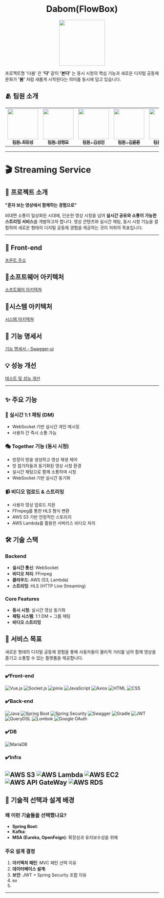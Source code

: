 <h1 align="center">Dabom(FlowBox)  </h1>
<div align="center"> 
 <img src="https://github.com/user-attachments/assets/99a3a5a1-a808-4a5b-9a72-877bafb953b4" width="150"/>
</div>

프로젝트명 '다봄' 은 **'다'** 같이 **'본다'** 는 동시 시청의 핵심 기능과 새로운 디지털 공동체 문화가
**'봄'** 처럼 새롭게 시작된다는 의미를 동시에 담고 있습니다.





## 🫂 팀원 소개
<table align="center">
  <tbody>
    <tr>
      <td align="center"><a href="https://github.com/raccoon-coding"><img src="https://github.com/user-attachments/assets/cd54a924-3b11-4ba6-b682-711026407caa" width="100px;" alt=""/><br /><sub><b> 팀원: 최민성</b></sub></a><br /></td>
      <td align="center"><a href="https://github.com/tipsyboy"><img src="https://github.com/user-attachments/assets/307b28e9-f277-4bbd-9ece-77ca04cce34f" width="100px;" alt=""/><br /><sub><b> 팀원: 양형모</b></sub></a><br /></td>
      <td align="center"><a href="https://github.com/flionme"><img src="https://github.com/user-attachments/assets/194a7eaa-752e-461d-94e9-3057659bdafe" width="100px;" alt=""/><br /><sub><b> 팀원 : 김성인</b></sub></a><br /></td>
      <td align="center"><a href="https://github.com/Hanryang-Kim"><img src="https://github.com/user-attachments/assets/df5ffff0-a06b-4579-a695-4338bd1d2b91" width="100px;" alt=""/><br /><sub><b> 팀원 : 김륜환</b></sub></a><br /></td>
      <td align="center"><a href="https://github.com/kbw07"><img src="https://github.com/user-attachments/assets/a1fdbad2-dd82-48c7-941f-422f6e73d58f" width="100px;" alt=""/><br /><sub><b> 팀원 : 강병욱 </b></sub></a><br /></td>
    </tr>
  </tbody>
</table>

---
# 🎬  Streaming Service

## 🎯 프로젝트 소개
**"혼자 보는 영상에서 함께하는 경험으로"**

비대면 소통이 일상화된 시대에, 단순한 영상 시청을 넘어 **실시간 공유와 소통이 가능한 스트리밍 서비스**를 개발하고자 합니다.
영상 콘텐츠와 실시간 채팅, 동시 시청 기능을 결합하여 새로운 형태의 디지털 공동체 경험을 제공하는 것이 저희의 목표입니다.

---
## 💚 Front-end
<a href="https://www.dabomvideo.kro.kr">프론트 주소</a>
##  📜소프트웨어 아키텍처
<a href="https://github.com/beyond-sw-camp/be17-3rd-FlowBox-DaBom/wiki/%EC%86%8C%ED%94%84%ED%8A%B8%EC%9B%A8%EC%96%B4-%EC%95%84%ED%82%A4%ED%85%8D%EC%B3%90">소프트웨어 아키텍쳐</a>

## 🔧시스템 아키텍처
<a href="https://github.com/beyond-sw-camp/be17-3rd-FlowBox-DaBom/wiki/%EC%8B%9C%EC%8A%A4%ED%85%9C-%EC%95%84%ED%82%A4%ED%85%8D%EC%B3%90">시스템 아키텍쳐</a>

## 📝 기능 명세서
<a href="https://api.dabomvideo.kro.kr/swagger-ui/index.html"> 기능 명세서 - Swagger-ui </a>

## 💡 성능 개선
<a href="https://github.com/beyond-sw-camp/be17-3rd-FlowBox-DaBom/wiki/%EC%84%B1%EB%8A%A5-%EA%B0%9C%EC%84%A0"> 테스트 및 성능 개선 </a>

---

## ✨ 주요 기능

### 💬 실시간 1:1 채팅 (DM)
- WebSocket 기반 실시간 개인 메시징
- 사용자 간 즉시 소통 가능

### 🎭 Together 기능 (동시 시청)
- 방장이 방을 생성하고 영상 재생 제어
- 방 참가자들과 동기화된 영상 시청 환경
- 실시간 채팅으로 함께 소통하며 시청
- WebSocket 기반 실시간 동기화

### 📹 비디오 업로드 & 스트리밍
- 사용자 영상 업로드 지원
- FFmpeg를 통한 HLS 형식 변환
- AWS S3 기반 안정적인 스토리지
- AWS Lambda를 활용한 서버리스 비디오 처리

## 🛠 기술 스택

### Backend
- **실시간 통신**: WebSocket
- **비디오 처리**: FFmpeg
- **클라우드**: AWS (S3, Lambda)
- **스트리밍**: HLS (HTTP Live Streaming)

### Core Features
- **동시 시청**: 실시간 영상 동기화
- **채팅 시스템**: 1:1 DM + 그룹 채팅
- **비디오 스트리밍**

## 🚀 서비스 목표
새로운 형태의 디지털 공동체 경험을 통해 사용자들이 물리적 거리를 넘어 함께 영상을 즐기고 소통할 수 있는 플랫폼을 제공합니다.


---


### ✔️Front-end

![Vue.js](https://img.shields.io/badge/vue.js-%2335495e.svg?style=for-the-badge&logo=vuedotjs&logoColor=%234FC08D)
![Socket.js](https://img.shields.io/badge/Socket.js-black?style=for-the-badge&logo=socket.io&logoColor=white)
![pinia](https://img.shields.io/badge/Pinia-ffd859?style=for-the-badge&logoColor=black)
![JavaScript](https://img.shields.io/badge/javascript-%23323330.svg?style=for-the-badge&logo=javascript&logoColor=%23F7DF1E)
![Axios](https://img.shields.io/badge/axios-671ddf?&style=for-the-badge&logo=axios&logoColor=white)
![HTML](https://img.shields.io/badge/HTML-E34F26?style=for-the-badge&logo=html5&logoColor=white)
![CSS](https://img.shields.io/badge/CSS-1572B6?style=for-the-badge&logo=css3&logoColor=white)


### ✔️Back-end

![Java](https://img.shields.io/badge/java-007396?style=for-the-badge&logo=java&logoColor=white)
![Spring Boot](https://img.shields.io/badge/Spring%20Boot-6DB33F?style=for-the-badge&logo=Spring%20Boot&logoColor=yellow)
![Spring Security](https://img.shields.io/badge/Spring%20Security-6DB33F?style=for-the-badge&logo=Spring%20Security&logoColor=green)
![Swagger](https://img.shields.io/badge/Swagger-85EA2D?style=for-the-badge&logo=Swagger&logoColor=green)
![Gradle](https://img.shields.io/badge/Gradle-02303A?style=for-the-badge&logo=Gradle&logoColor=skyblue)
![JWT](https://img.shields.io/badge/JWT-black?style=for-the-badge&logo=jsonwebtokens&logoColor=white)
![QueryDSL](https://img.shields.io/badge/QueryDSL-4479A1?style=for-the-badge&logoColor=white)
![Lombok](https://img.shields.io/badge/Lombok-BC4125?style=for-the-badge&logoColor=white)
![Google OAuth](https://img.shields.io/badge/Google%20OAuth-4285F4?style=for-the-badge&logo=google&logoColor=white)

### ✔️DB
![MariaDB](https://img.shields.io/badge/MariaDB-003545?style=for-the-badge&logo=mariadb&logoColor=white)
### ✔️Infra
![AWS S3](https://img.shields.io/badge/Amazon%20S3-569A31?style=for-the-badge&logo=amazons3&logoColor=white)
![AWS Lambda](https://img.shields.io/badge/AWS%20Lambda-FF9900?style=for-the-badge&logo=aws-lambda&logoColor=white)
![AWS EC2](https://img.shields.io/badge/AWS%20EC2-FF9900?style=for-the-badge&logo=amazon-ec2&logoColor=white)
![AWS API GateWay](https://img.shields.io/badge/AWS%20APIGateWay-FF9900?style=for-the-badge&logo=amazon-ec2&logoColor=white)
![AWS RDS](https://img.shields.io/badge/AWS%20RDS-FF9900?style=for-the-badge&logo=amazon-ec2&logoColor=white)
---

## 🔧 기술적 선택과 설계 배경
### 왜 이런 기술들을 선택했나요?
- **Spring Boot**:
- **Kafka**:
- **MSA (Eureka, OpenFeign)**: 확장성과 유지보수성을 위해

### 주요 설계 결정
1. **아키텍처 패턴**: MVC 패턴 선택 이유
2. **데이터베이스 설계**:
3. **보안**: JWT + Spring Security 조합 이유
4. ex
5.
---

